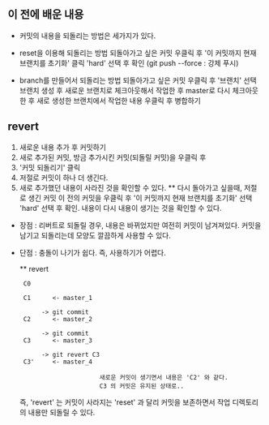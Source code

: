 ## 이 전에 배운 내용

- 커밋의 내용을 되돌리는 방법은 세가지가 있다.
- reset을 이용해 되돌리는 방법
  되돌아가고 싶은 커밋 우클릭 후
  '이 커밋까지 현재 브랜치를 초기화' 클릭
  'hard' 선택 후 확인
  (git push --force : 강제 푸시)

- branch를 만들어서 되돌리는 방법
  되돌아가고 싶은 커밋 우클릭 후
  '브랜치' 선택
  브랜치 생성 후 새로운 브랜치로 체크아웃해서 작업한 후
  master로 다시 체크아웃 한 후
  새로 생성한 브랜치에서 작업한 내용 우클릭 후 병합하기

## revert

1. 새로운 내용 추가 후 커밋하기
2. 새로 추가된 커밋, 방금 추가시킨 커밋(되돌릴 커밋)을 우클릭 후
3. '커밋 되돌리기' 클릭
4. 저절로 커밋이 하나 더 생긴다.
5. 새로 추가했던 내용이 사라진 것을 확인할 수 있다.
   \*\* 다시 돌아가고 싶을때,
   저절로 생긴 커밋 이 전의 커밋을 우클릭 후
   '이 커밋까지 현재 브랜치를 초기화' 선택
   'hard' 선택 후 확인.
   내용이 다시 내용이 생기는 것을 확인할 수 있다.

- 장점 : 리버트로 되돌릴 경우, 내용은 바뀌었지만 여전히 커밋이 남겨져있다.
  커밋을 남기고 되돌리는데 모양도 깔끔하게 사용할 수 있다.
- 단점 : 충돌이 나기가 쉽다. 즉, 사용하기가 어렵다.

  \*\* revert

       C0

       C1      <- master_1

            -> git commit
       C2      <- master_2

            -> git commit
       C3      <- master_3

            -> git revert C3
       C3'     <- master_4

                            새로운 커밋이 생기면서 내용은 'C2' 와 같다.
                            C3 의 커밋은 유지된 상태로..

  즉, 'revert' 는 커밋이 사라지는 'reset' 과 달리
  커밋을 보존하면서 작업 디렉토리의 내용만 되돌릴 수 있다.
